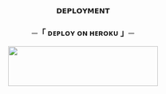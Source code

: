 
<p align="center">
<b>𝗗𝗘𝗣𝗟𝗢𝗬𝗠𝗘𝗡𝗧</b>
</p>

<h3 align="center">
    ─「 ᴅᴇᴩʟᴏʏ ᴏɴ ʜᴇʀᴏᴋᴜ 」─
</h3>

<p align="center"><a href="https://dashboard.heroku.com/new?template=https://github.com/Shivasengar12/Copyryt"> <img src="https://img.shields.io/badge/Deploy%20On%20Heroku-black?style=for-the-badge&logo=heroku" width="300" height="80"/></a></p>

  
